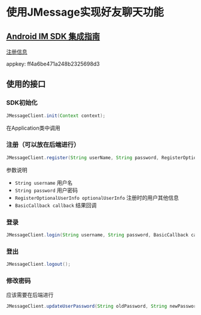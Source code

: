 # 使用JMessage实现好友聊天功能

## [Android IM SDK 集成指南](https://docs.jiguang.cn/jmessage/client/jmessage_android_guide/)

[注册信息](https://www.jiguang.cn/dev/#/app/ff4a6be471a248b2325698d3/info)

appkey: ff4a6be471a248b2325698d3

## 使用的接口

### SDK初始化

```java
JMessageClient.init(Context context);
```

在Application类中调用

### 注册（可以放在后端进行）

```java
JMessageClient.register(String userName, String password, RegisterOptionalUserInfo optionalUserInfo, BasicCallback callback);
```

参数说明

+ ```String username``` 用户名
+ ```String password``` 用户密码
+ ```RegisterOptionalUserInfo optionalUserInfo``` 注册时的用户其他信息
+ ```BasicCallback callback``` 结果回调

### 登录

```java
JMessageClient.login(String username, String password, BasicCallback callback);
```

### 登出

```java
JMessageClient.logout();
```

### 修改密码

应该需要在后端进行

```java
JMessageClient.updateUserPassword(String oldPassword, String newPassword, BasicCallback callback);
```
